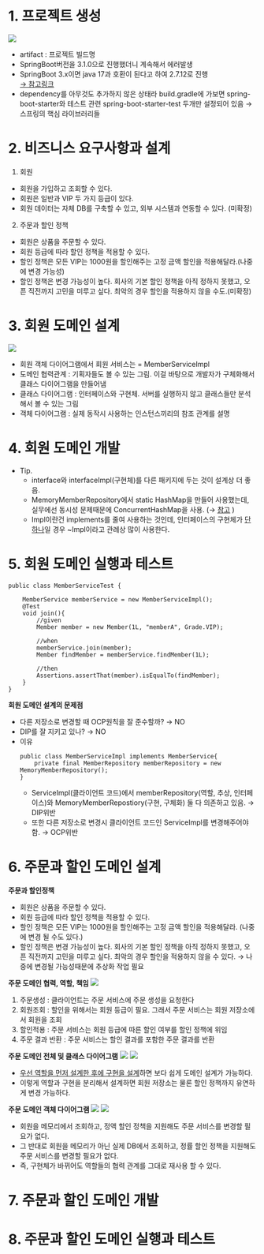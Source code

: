 # 1. 프로젝트 생성

<img src="./image/sec02_1.png">

- artifact : 프로젝트 빌드명
- SpringBoot버전을 3.1.0으로 진행했더니 계속해서 에러발생
- SpringBoot 3.x이면 java 17과 호환이 된다고 하여 2.7.12로 진행   
[→ <U>참고링크</U>](https://velog.io/@m2nja201/build.gradle-%EC%98%A4%EB%A5%98-%ED%94%84%EB%A1%9C%EC%A0%9D%ED%8A%B8-%EC%83%9D%EC%84%B1-%EC%8B%9C-gradle-%EC%98%A4%EB%A5%98-spring-boot-intelliJ)
- dependency를 아무것도 추가하지 않은 상태라 build.gradle에 가보면 spring-boot-starter와 테스트 관련 spring-boot-starter-test 두개만 설정되어 있음 → 스프링의 핵심 라이브러리들

# 2. 비즈니스 요구사항과 설계
1. 회원
- 회원을 가입하고 조회할 수 있다.
- 회원은 일반과 VIP 두 가지 등급이 있다.
- 회원 데이터는 자체 DB를 구축할 수 있고, 외부 시스템과 연동할 수 있다. (미확정)
2. 주문과 할인 정책
- 회원은 상품을 주문할 수 있다.
- 회원 등급에 따라 할인 정책을 적용할 수 있다.
- 할인 정책은 모든 VIP는 1000원을 할인해주는 고정 금액 할인을 적용해달라.(나중에 변경 가능성)
- 할인 정책은 변경 가능성이 높다. 회사의 기본 할인 정책을 아직 정하지 못했고, 오픈 직전까지 고민을 미루고 싶다. 최악의 경우 할인을 적용하지 않을 수도.(미확정)

# 3. 회원 도메인 설계

<img src="./image/sec02_2.png">

- 회원 객체 다이어그램에서 회원 서비스는 = MemberServiceImpl
- 도메인 협력관계 : 기획자들도 볼 수 있는 그림. 이걸 바탕으로 개발자가 구체화해서 클래스 다이어그램을 만들어냄
- 클래스 다이어그램 : 인터페이스와 구현체. 서버를 실행하지 않고 클래스들만 분석해서 볼 수 있는 그림
- 객체 다이어그램 : 실제 동작시 사용하는 인스턴스끼리의 참조 관계를 설명

# 4. 회원 도메인 개발
- Tip.
    - interface와 interfaceImpl(구현체)를 다른 패키지에 두는 것이 설계상 더 좋음.
    - MemoryMemberRepository에서 static HashMap을 만들어 사용했는데, 실무에선 동시성 문제때문에 ConcurrentHashMap을 사용. (→ [<U>참고</U>](https://applepick.tistory.com/124) )
    - Impl이란건 implements를 줄여 사용하는 것인데, 인터페이스의 구현체가 <U>단 하나</U>일 경우 ~Impl이라고 관례상 많이 사용한다.

# 5. 회원 도메인 실행과 테스트 
```
public class MemberServiceTest {

    MemberService memberService = new MemberServiceImpl();
    @Test
    void join(){
        //given
        Member member = new Member(1L, "memberA", Grade.VIP);

        //when
        memberService.join(member);
        Member findMember = memberService.findMember(1L);

        //then
        Assertions.assertThat(member).isEqualTo(findMember);
    }
}
```

**회원 도메인 설계의 문제점**
- 다른 저장소로 변경할 때 OCP원칙을 잘 준수할까? → NO
- DIP를 잘 지키고 있나? → NO
- 이유
    ```
    public class MemberServiceImpl implements MemberService{
        private final MemberRepository memberRepository = new MemoryMemberRepository();
    }
    ```
    - ServiceImpl(클라이언트 코드)에서 memberRepository(역할, 추상, 인터페이스)와 MemoryMemberRepostiory(구현, 구체화) 둘 다 의존하고 있음. → DIP위반
    - 또한 다른 저장소로 변경시 클라이언트 코드인 ServiceImpl를 변경해주어야 함. → OCP위반

# 6. 주문과 할인 도메인 설계

**주문과 할인정책**
- 회원은 상품을 주문할 수 있다.
- 회원 등급에 따라 할인 정책을 적용할 수 있다.
- 할인 정책은 모든 VIP는 1000원을 할인해주는 고정 금액 할인을 적용해달라. (나중에 변경 될 수도 있다.)
- 할인 정책은 변경 가능성이 높다. 회사의 기본 할인 정책을 아직 정하지 못했고, 오픈 직전까지 고민을 미루고 싶다. 최악의 경우 할인을 적용하지 않을 수 있다. → 나중에 변경될 가능성때문에 추상화 작업 필요

**주문 도메인 협력, 역할, 책임**
<img src="./image/sec02_3.png">

1. 주문생성 : 클라이언트는 주문 서비스에 주문 생성을 요청한다
2. 회원조회 : 할인을 위해서는 회원 등급이 필요. 그래서 주문 서비스는 회원 저장소에서 회원을 조회
3. 할인적용 : 주문 서비스는 회원 등급에 따른 할인 여부를 할인 정책에 위임
4. 주문 결과 반환 : 주문 서비스는 할인 결과를 포함한 주문 결과를 반환

**주문 도메인 전체 및 클래스 다이어그램**
<img src="./image/sec02_4.png">
<img src="./image/sec02_5.png">

- <U>우선 역할을 먼저 설계한 후에 구현을 설계</U>하면 보다 쉽게 도메인 설계가 가능하다.
- 이렇게 역할과 구현을 분리해서 설계하면 회원 저장소는 물론 할인 정책까지 유연하게 변경 가능하다.

**주문 도메인 객체 다이어그램**
<img src="./image/sec02_6.png">
<img src="./image/sec02_7.png">

- 회원을 메모리에서 조회하고, 정액 할인 정책을 지원해도 주문 서비스를 변경할 필요가 없다.
- 그 반대로 회원을 메모리가 아닌 실제 DB에서 조회하고, 정률 할인 정책을 지원해도 주문 서비스를 변경할 필요가 없다.
- 즉, 구현체가 바뀌어도 역할들의 협력 관계를 그대로 재사용 할 수 있다.

# 7. 주문과 할인 도메인 개발
# 8. 주문과 할인 도메인 실행과 테스트


